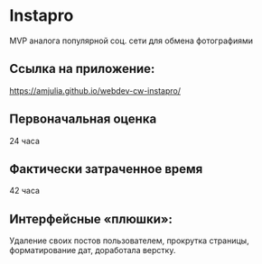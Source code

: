 # Instapro

MVP аналога популярной соц. сети для обмена фотографиями

## Ссылка на приложение:

https://amjulia.github.io/webdev-cw-instapro/

## Первоначальная оценка

24 часа

## Фактически затраченное время

42 часа

## Интерфейсные «плюшки»:

Удаление своих постов пользователем, прокрутка страницы, форматирование дат, доработала верстку.
